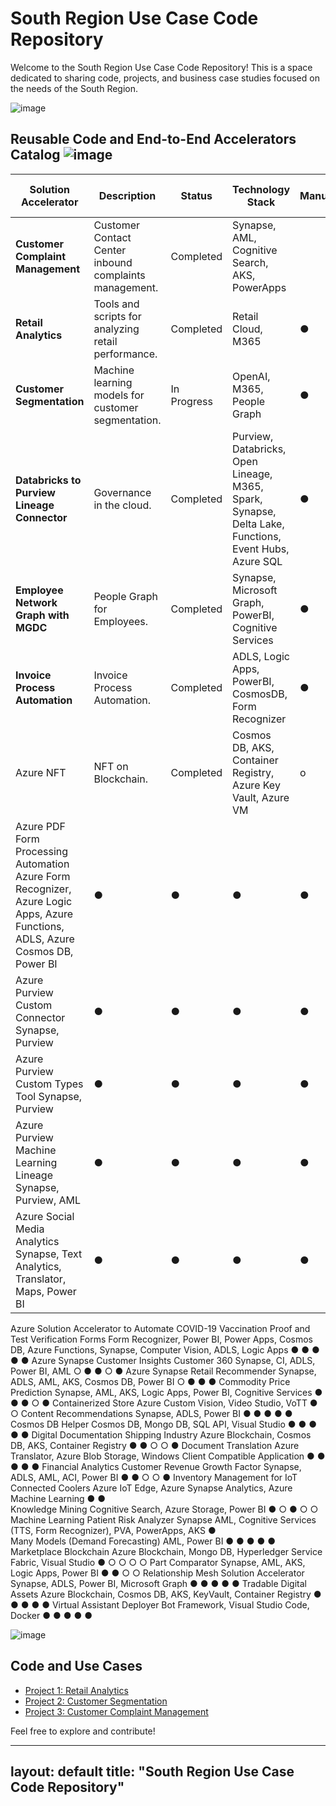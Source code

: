 # South Region Use Case Code Repository

Welcome to the South Region Use Case Code Repository! This is a space dedicated to sharing code, projects, and business case studies focused on the needs of the South Region.

![image](https://github.com/user-attachments/assets/bbc782d7-e0e1-4b32-87d0-ea2ce0d0b586)

## Reusable Code and End-to-End Accelerators Catalog ![image](https://github.com/user-attachments/assets/ef566fb1-a9d1-4ef0-b011-a00f8fd08815)

|  Solution Accelerator    |  Description        |  Status   |  Technology Stack      |  Manufacturing      |  Retail & CPG     |  Financial Svs      |  Healthcare      |  Other    |
|--------------------------|---------------------|----------|-------------------------|---------------------|-------------------|---------------------|------------------|-----------|
| **Customer Complaint Management**|	Customer Contact Center inbound complaints management. | Completed | Synapse, AML, Cognitive Search, AKS, PowerApps | <div style="text-align: center;">o</div> |<div style="text-align: center;"> ● </div>|<div style="text-align: center;">●</div>|<div style="text-align: center;">●</div>|<div style="text-align: center;">●</div>|
| **Retail Analytics**     | Tools and scripts for analyzing retail performance. | Completed | Retail Cloud, M365 |	●	| ● |	● |	● |	● |
| **Customer Segmentation**| Machine learning models for customer segmentation. | In Progress | OpenAI, M365, People Graph |	●	| ● |	● |	● |	● |
| **Databricks to Purview Lineage Connector** | Governance in the cloud. | Completed | Purview, Databricks, Open Lineage, M365, Spark, Synapse, Delta Lake, Functions, Event Hubs, Azure SQL |	●	| ● |	● |	● |	● |
| **Employee Network Graph with MGDC** | People Graph for Employees. | Completed | Synapse, Microsoft Graph, PowerBI, Cognitive Services	|	●	| ● |	● |	● |	● |
| **Invoice Process Automation** | Invoice Process Automation. | Completed | ADLS, Logic Apps, PowerBI, CosmosDB, Form Recognizer|	●	| ● |	● |	● |	● |
Azure NFT	| NFT on Blockchain. | Completed | Cosmos DB, AKS, Container Registry, Azure Key Vault, Azure VM	|	o	| ● |	● |	o |	● |
Azure PDF Form Processing Automation	Azure Form Recognizer, Azure Logic Apps, Azure Functions, ADLS, Azure Cosmos DB, Power BI	|	●	| ● |	● |	● |	● |
Azure Purview Custom Connector	Synapse, Purview	|	●	| ● |	● |	● |	● |
Azure Purview Custom Types Tool	Synapse, Purview	|	●	| ● |	● |	● |	● |
Azure Purview Machine Learning Lineage	Synapse, Purview, AML |	●	| ● |	● |	● |	● |
Azure Social Media Analytics	Synapse, Text Analytics, Translator, Maps, Power BI	|	●	| ● |	● |	● |	● |
Azure Solution Accelerator to Automate COVID-19 Vaccination Proof and Test Verification Forms	Form Recognizer, Power BI, Power Apps, Cosmos DB, Azure Functions, Synapse, Computer Vision, ADLS, Logic Apps	●	●	●	●	●
Azure Synapse Customer Insights Customer 360	Synapse, CI, ADLS, Power BI, AML	○	●	●	○	●
Azure Synapse Retail Recommender	Synapse, ADLS, AML, AKS, Cosmos DB, Power BI	○	●	●		●
Commodity Price Prediction	Synapse, AML, AKS, Logic Apps, Power BI, Cognitive Services	●	●	●	○	●
Containerized Store	Azure Custom Vision, Video Studio, VoTT		●			○
Content Recommendations	Synapse, ADLS, Power BI	●	●	●	●	●
Cosmos DB Helper	Cosmos DB, Mongo DB, SQL API, Visual Studio	●	●	●	●	●
Digital Documentation Shipping Industry	Azure Blockchain, Cosmos DB, AKS, Container Registry	●	●	○	○	●
Document Translation	Azure Translator, Azure Blob Storage, Windows Client Compatible Application	●	●	●	●	●
Financial Analytics Customer Revenue Growth Factor	Synapse, ADLS, AML, ACI, Power BI	●	●	○	○	●
Inventory Management for IoT Connected Coolers	Azure IoT Edge, Azure Synapse Analytics, Azure Machine Learning	●	●			
Knowledge Mining	Cognitive Search, Azure Storage, Power BI	●	○	●	○	○
Machine Learning Patient Risk Analyzer	Synapse AML, Cognitive Services (TTS, Form Recognizer), PVA, PowerApps, AKS				●	
Many Models (Demand Forecasting)	AML, Power BI	●	●	●	●	●
Marketplace Blockchain	Azure Blockchain, Mongo DB, Hyperledger Service Fabric, Visual Studio	●	○	○	○	○
Part Comparator	Synapse, AML, AKS, Logic Apps, Power BI	●	●		○	○
Relationship Mesh Solution Accelerator	Synapse, ADLS, Power BI, Microsoft Graph	●	●	●	●	●
Tradable Digital Assets	Azure Blockchain, Cosmos DB, AKS, KeyVault, Container Registry	●	●	●	●	●
Virtual Assistant Deployer	Bot Framework, Visual Studio Code, Docker	●	●	●	●	●

![image](https://github.com/user-attachments/assets/bbc782d7-e0e1-4b32-87d0-ea2ce0d0b586)

## Code and Use Cases

- [Project 1: Retail Analytics](projects/retail-analytics)
- [Project 2: Customer Segmentation](projects/customer-segmentation)
- [Project 3: Customer Complaint Management](https://aka.ms/CustomerComplaintManagement_SolutionAccelerator)

Feel free to explore and contribute!

---
layout: default
title: "South Region Use Case Code Repository"
---
